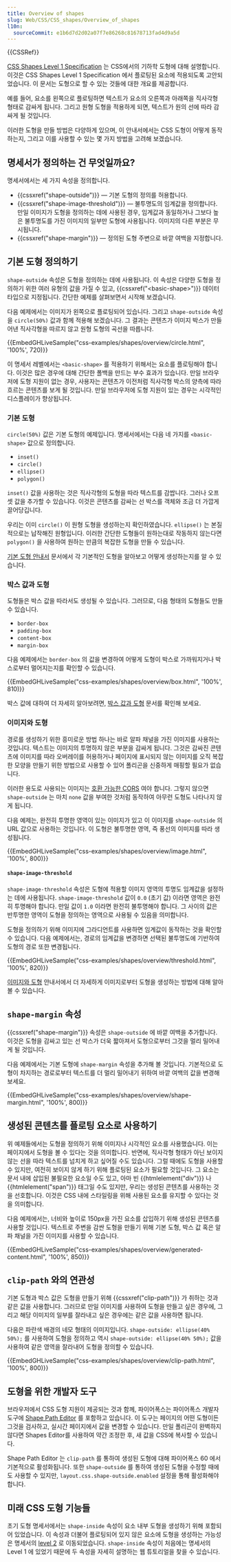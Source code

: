```yaml
---
title: Overview of shapes
slug: Web/CSS/CSS_shapes/Overview_of_shapes
l10n:
  sourceCommit: e1b6d7d2d02a07f7e86268c81678713fad4d9a5d
---
```


{{CSSRef}}

[CSS Shapes Level 1 Specification](https://www.w3.org/TR/css-shapes/) 는 CSS에서의 기하학 도형에 대해 설명합니다. 이것은 CSS Shapes Level 1 Specification 에서 플로팅된 요소에 적용되도록 고안되었습니다. 이 문서는 도형으로 할 수 있는 것들에 대한 개요를 제공합니다.

예를 들어, 요소를 왼쪽으로 플로팅하면 텍스트가 요소의 오른쪽과 아래쪽을 직사각형 형태로 감싸게 됩니다. 그리고 원형 도형을 적용하게 되면, 텍스트가 원의 선에 따라 감싸게 될 것입니다.

이러한 도형을 만들 방법은 다양하게 있으며, 이 안내서에서는 CSS 도형이 어떻게 동작하는지, 그리고 이를 사용할 수 있는 몇 가지 방법을 고려해 보겠습니다.

## 명세서가 정의하는 건 무엇일까요?

명세서에서는 세 가지 속성을 정의합니다.

- {{cssxref("shape-outside")}} — 기본 도형의 정의를 허용합니다.
- {{cssxref("shape-image-threshold")}} — 불투명도의 임계값을 정의합니다. 만일 이미지가 도형을 정의하는 데에 사용된 경우, 임계값과 동일하거나 그보다 높은 불투명도를 가진 이미지의 일부만 도형에 사용됩니다. 이미지의 다른 부분은 무시됩니다.
- {{cssxref("shape-margin")}} — 정의된 도형 주변으로 바깥 여백을 지정합니다.

## 기본 도형 정의하기

`shape-outside` 속성은 도형을 정의하는 데에 사용됩니다. 이 속성은 다양한 도형을 정의하기 위한 여러 유형의 값을 가질 수 있고, {{cssxref("&lt;basic-shape&gt;")}} 데이터 타입으로 지정됩니다. 간단한 예제를 살펴보면서 시작해 보겠습니다.

다음 예제에서는 이미지가 왼쪽으로 플로팅되어 있습니다. 그리고 `shape-outside` 속성을 `circle(50%)` 값과 함께 적용해 보겠습니다. 그 결과는 콘텐츠가 이미지 박스가 만들어낸 직사각형을 따르지 않고 원형 도형의 곡선을 따릅니다.

{{EmbedGHLiveSample("css-examples/shapes/overview/circle.html", '100%', 720)}}

이 명세서 레벨에서는 `<basic-shape>` 를 적용하기 위해서는 요소를 플로팅해야 합니다. 이것은 많은 경우에 대해 간단한 폴백을 만드는 부수 효과가 있습니다. 만일 브라우저에 도형 지원이 없는 경우, 사용자는 콘텐츠가 이전처럼 직사각형 박스의 양측에 따라 흐르는 콘텐츠를 보게 될 것입니다. 만일 브라우저에 도형 지원이 있는 경우는 시각적인 디스플레이가 향상됩니다.

<!-- TODO dmdk -->


### 기본 도형

`circle(50%)` 값은 기본 도형의 예제입니다. 명세서에서는 다음 네 가지를 `<basic-shape>` 값으로 정의합니다.

- `inset()`
- `circle()`
- `ellipse()`
- `polygon()`

`inset()` 값을 사용하는 것은 직사각형의 도형을 따라 텍스트를 감쌉니다. 그러나 오프셋 값을 추가할 수 있습니다. 이것은 콘텐츠를 감싸는 선 박스를 객체와 조금 더 가깝게 끌어당깁니다.

우리는 이미 `circle()` 이 원형 도형을 생성하는지 확인하였습니다. `ellipse()` 는 본질적으로는 납작해진 원형입니다. 이러한 간단한 도형들이 원하는대로 작동하지 않는다면 `polygon()` 을 사용하여 원하는 만큼의 복잡한 도형을 만들 수 있습니다.

[기본 도형 안내서](/en-US/docs/Web/CSS/CSS_shapes/Basic_shapes) 문서에서 각 기본적인 도형을 알아보고 어떻게 생성하는지를 알 수 있습니다.

### 박스 값과 도형

도형들은 박스 값을 따라서도 생성될 수 있습니다. 그러므로, 다음 형태의 도형들도 만들 수 있습니다.

- `border-box`
- `padding-box`
- `content-box`
- `margin-box`

다음 예제에서는 `border-box` 의 값을 변경하여 어떻게 도형이 박스로 가까워지거나 박스로부터 멀어지는지를 확인할 수 있습니다.

{{EmbedGHLiveSample("css-examples/shapes/overview/box.html", '100%', 810)}}

박스 값에 대하여 더 자세히 알아보려면, [박스 값과 도형](/en-US/docs/Web/CSS/CSS_shapes/From_box_values) 문서를 확인해 보세요.

### 이미지와 도형

경로를 생성하기 위한 흥미로운 방법 하나는 바로 알파 채널을 가진 이미지를 사용하는 것입니다. 텍스트는 이미지의 투명하지 않은 부분을 감싸게 됩니다. 그것은 감싸진 콘텐츠에 이미지를 따라 오버레이를 허용하거나  페이지에 표시되지 않는 이미지를 오직 복잡한 모양을 만들기 위한 방법으로 사용할 수 있어 폴리곤을 신중하게 매핑할 필요가 없습니다.

이러한 용도로 사용되는 이미지는 [호환 가능한 CORS](/en-US/docs/Web/HTTP/CORS) 여야 합니다. 그렇지 않으면 `shape-outside` 는 마치 `none` 값을 부여한 것처럼 동작하여 아무런 도형도 나타나지 않게 됩니다.

다음 예제는, 완전히 투명한 영역이 있는 이미지가 있고 이 이미지를 `shape-outside` 의 URL 값으로 사용하는 것입니다. 이 도형은 불투명한 영역, 즉 풍선의 이미지를 따라 생성됩니다.

{{EmbedGHLiveSample("css-examples/shapes/overview/image.html", '100%', 800)}}

#### `shape-image-threshold`

`shape-image-threshold` 속성은 도형에 적용할 이미지 영역의 투명도 임계값을 설정하는 데에 사용됩니다. `shape-image-threshold` 값이 `0.0` (초기 값) 이라면 영역은 완전히 투명해야 합니다. 만일 값이 `1.0` 이라면 완전히 불투명해야 합니다. 그 사이의 값은 반투명한 영역이 도형을 정의하는 영역으로 사용될 수 있음을 의미합니다.

도형을 정의하기 위해 이미지에 그라디언트를 사용하면 임계값이 동작하는 것을 확인할 수 있습니다. 다음 예제에서는, 경로의 임계값을 변경하면 선택된 불투명도에 기반하여 도형의 경로 또한 변경됩니다.

{{EmbedGHLiveSample("css-examples/shapes/overview/threshold.html", '100%', 820)}}

[이미지와 도형](/en-US/docs/Web/CSS/CSS_shapes/Shapes_from_images) 안내서에서 더 자세하게 이미지로부터 도형을 생성하는 방법에 대해 알아볼 수 있습니다.

## `shape-margin` 속성

{{cssxref("shape-margin")}} 속성은 `shape-outside` 에 바깥 여백을 추가합니다. 이것은 도형을 감싸고 있는 선 박스가 더욱 짧아져서 도형으로부터 그것을 멀리 밀어내게 될 것입니다.

다음 예제에서는 기본 도형에 `shape-margin` 속성을 추가해 볼 것입니다. 기본적으로 도형이 차지하는 경로로부터 텍스트를 더 멀리 밀어내기 위하여 바깥 여백의 값을 변경해 보세요.

{{EmbedGHLiveSample("css-examples/shapes/overview/shape-margin.html", '100%', 800)}}

## 생성된 콘텐츠를 플로팅 요소로 사용하기

위 예제들에서는 도형을 정의하기 위해 이미지나 시각적인 요소를 사용했습니다. 이는 페이지에서 도형을 볼 수 있다는 것을 의미합니다. 반면에, 직사각형 형태가 아닌 보이지 않는 선을 따라 텍스트를 넘치게 하고 싶어질 수도 있습니다. 그럴 때에도 도형을 사용할 수 있지만, 여전히 보이지 않게 하기 위해 플로팅된 요소가 필요할 것입니다. 그 요소는 문서 내에 삽입된 불필요한 요소일 수도 있고, 아마 빈 {{htmlelement("div")}} 나 {{htmlelement("span")}} 태그일 수도 있지만, 우리는 생성된 콘텐츠를 사용하는 것을 선호합니다. 이것은 CSS 내에 스타일링을 위해 사용된 요소를 유지할 수 있다는 것을 의미합니다.

다음 예제에서는, 너비와 높이로 150px을 가진 요소를 삽입하기 위해 생성된 콘텐츠를 사용할 것입니다. 텍스트로 주변을 감싼 도형을 만들기 위해 기본 도형, 박스 값 혹은 알파 채널을 가진 이미지를 사용할 수 있습니다.

{{EmbedGHLiveSample("css-examples/shapes/overview/generated-content.html", '100%', 850)}}

## `clip-path` 와의 연관성

기본 도형과 박스 값은 도형을 만들기 위해 {{cssxref("clip-path")}} 가 취하는 것과 같은 값을 사용합니다. 그러므로 만일 이미지를 사용하여 도형을 만들고 싶은 경우에, 그리고 해당 이미지의 일부를 잘라내고 싶은 경우에는 같은 값을 사용하면 됩니다.

다음은 파란색 배경의 네모 형태의 이미지입니다. `shape-outside: ellipse(40% 50%);` 를 사용하여 도형을 정의하고 역시 `shape-outside: ellipse(40% 50%);` 값을 사용하여 같은 영역을 잘라내어 도형을 정의할 수 있습니다.

{{EmbedGHLiveSample("css-examples/shapes/overview/clip-path.html", '100%', 800)}}

## 도형을 위한 개발자 도구

브라우저에서 CSS 도형 지원이 제공되는 것과 함께, 파이어폭스는 파이어폭스 개발자 도구에 [Shape Path Editor](https://firefox-source-docs.mozilla.org/devtools-user/page_inspector/how_to/edit_css_shapes/index.html) 를 포함하고 있습니다. 이 도구는 페이지의 어떤 도형이든 그것을 검사하고, 실시간 페이지에서 값을 변경할 수 있습니다. 만일 폴리곤이 완벽하지 않다면 Shapes Editor를 사용하여 약간 조정한 후, 새 값을 CSS에 복사할 수 있습니다.

Shape Path Editor 는 `clip-path` 를 통하여 생성된 도형에 대해 파이어폭스 60 에서 기본적으로 활성화됩니다. 또한 `shape-outside` 를 통하여 생성된 도형을 수정할 때에도 사용할 수 있지만, `layout.css.shape-outside.enabled` 설정을 통해 활성화해야 합니다. 

## 미래 CSS 도형 기능들

초기 도형 명세서에서는 `shape-inside` 속성이 요소 내부 도형을 생성하기 위해 포함되어 있었습니다. 이 속성과 더불어 플로팅되어 있지 않은 요소에 도형을 생성하는 가능성은 명세서의 [level 2](https://drafts.csswg.org/css-shapes-2/) 로 이동되었습니다. `shape-inside` 속성이 처음에는 명세서의 Level 1 에 있었기 때문에 두 속성을 자세히 설명하는 웹 튜토리얼을 찾을 수 있습니다.
